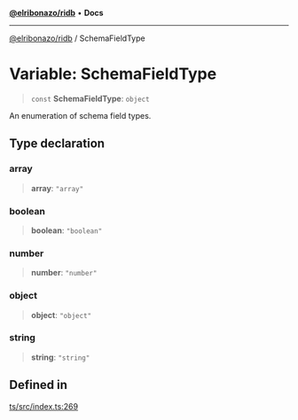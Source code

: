 [**@elribonazo/ridb**](../README.md) • **Docs**

***

[@elribonazo/ridb](../README.md) / SchemaFieldType

# Variable: SchemaFieldType

> `const` **SchemaFieldType**: `object`

An enumeration of schema field types.

## Type declaration

### array

> **array**: `"array"`

### boolean

> **boolean**: `"boolean"`

### number

> **number**: `"number"`

### object

> **object**: `"object"`

### string

> **string**: `"string"`

## Defined in

[ts/src/index.ts:269](https://github.com/elribonazo/RIDB/blob/5c94388e8704c364967b97b7becd481bd32e5b69/ts/src/index.ts#L269)
